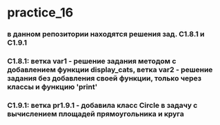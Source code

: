 # practice_16
### в данном репозитории находятся решения зад. C1.8.1 и C1.9.1
### C1.8.1: ветка var1 - решение задания методом с добавлением функции display_cats, ветка var2 - решение задания без добавления своей функции, только через классы и функцию 'print'
### C1.9.1: ветка pr1.9.1 - добавила класс Circle в задачу с вычислением площадей прямоугольника и круга
